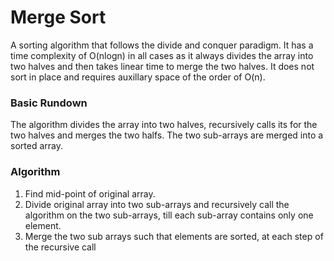# Merge Sort
A sorting algorithm that follows the divide and conquer paradigm. It has a time complexity of O(nlogn) in all cases as it always divides the array into two halves and then takes linear time to merge the two halves.
It does not sort in place and requires auxillary space of the order of O(n).

### Basic Rundown
The algorithm divides the array into two halves, recursively calls its for the two halves and merges the two halfs. The two sub-arrays are merged into a sorted array.


### Algorithm
1. Find mid-point of original array.
2. Divide original array into two sub-arrays and recursively call the algorithm on the two sub-arrays, till each sub-array contains only one element.
3. Merge the two sub arrays such that elements are sorted, at each step of the recursive call
